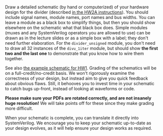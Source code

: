 Draw a detailed schematic (by hand or computerized) of your hardware design for the divider (described [in the HW2A instructions](hw2a.md)). You should include signal names, module names, port names and bus widths. You can leave a module as a black box to simplify things, but then you should show elsewhere on the schematic what that black box does. Simple modules (muxes and any SystemVerilog operators you are allowed to use) can be drawn as in the lecture slides or as a simple box with a label; they don't need further elaboration. For the `divider_unsigned` module, you don't need to draw all 32 instances of the `divu_1iter` module, but should show **the first two and the last one** to demonstrate that you know how to wire them together.

See also [the example schematic for HW1](../hw1/hw1-schematic.pdf). Grading of the schematics will be on a full-credit/no-credit basis. We won't rigorously examine the correctness of your design, but instead aim to give you quick feedback about obvious flaws. Still, it behooves you to invest time in your schematic to catch bugs up-front, instead of looking at waveforms or code.

**Please make sure your PDFs are rotated correctly, and are not insanely huge resolution!** We will take points off for these since they make grading more difficult.

When your schematic is complete, you can translate it directly into SystemVerilog. We encourage you to keep your schematic up-to-date as your design evolves, as it will help ensure your design works as required.
